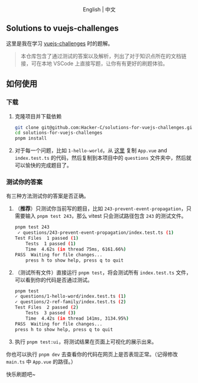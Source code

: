 <center>
  <a src="https://github.com/Hacker-C/solutions-for-vuejs-challenges/blob/main/README.md">English</a> | 中文
</center>

## Solutions to vuejs-challenges
这里是我在学习 [vuejs-challenges](https://github.com/webfansplz/vuejs-challenges) 时的题解。

> 本仓库包含了通过测试的答案以及解析，列出了对于知识点所在的文档链接，可在本地 VSCode 上直接写题，让你有有更好的刷题体验。

## 如何使用

### 下载

1. 克隆项目并下载依赖
    ```bash
    git clone git@github.com:Hacker-C/solutions-for-vuejs-challenges.git
    cd solutions-for-vuejs-challenges
    pnpm install
    ```
2. 对于每一个问题，比如 `1-hello-world`，从 [这里](https://github.com/webfansplz/vuejs-challenges/tree/main/questions) 复制 `App.vue` and `index.test.ts` 的代码，然后复制到本项目中的 `questions` 文件夹中，然后就可以愉快的完成题目了。

### 测试你的答案

有三种方法测试你的答案是否正确。

1. （**推荐**）只测试你当前写的题目，比如 `243-prevent-event-propagation`，只需要输入 `pnpm test 243`，那么 vitest 只会测试路径包含 `243` 的测试文件。
    ```bash
    pnpm test 243
     ✓ questions/243-prevent-event-propagation/index.test.ts (1)
    Test Files  1 passed (1)
        Tests  1 passed (1)
        Time  4.62s (in thread 75ms, 6161.66%)
    PASS  Waiting for file changes...
        press h to show help, press q to quit
    ```
2. （测试所有文件）直接运行 `pnpm test`，将会测试所有 `index.test.ts` 文件，可以看到你的代码是否通过测试。
    ```bash
    pnpm test
    ✓ questions/1-hello-word/index.test.ts (1)
    ✓ questions/2-ref-family/index.test.ts (2)
    Test Files  2 passed (2)
        Tests  3 passed (3)
        Time  4.42s (in thread 141ms, 3134.95%)
    PASS  Waiting for file changes...
    press h to show help, press q to quit
    ```

3. 执行 `pnpm test:ui`，将测试结果在页面上可视化的展示出来。

你也可以执行 `pnpm dev` 去查看你的代码在网页上是否表现正常。（记得修改 `main.ts` 中 `App.vue` 的路径。）

快乐刷题吧~


